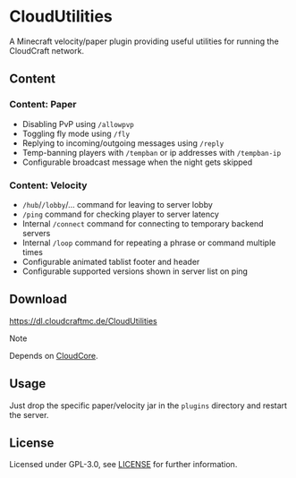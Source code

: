# CloudUtilities

A Minecraft velocity/paper plugin providing useful utilities for running the CloudCraft network.

## Content

### Content: Paper

- Disabling PvP using `/allowpvp`
- Toggling fly mode using `/fly`
- Replying to incoming/outgoing messages using `/reply`
- Temp-banning players with `/tempban` or ip addresses with `/tempban-ip`
- Configurable broadcast message when the night gets skipped

### Content: Velocity

- `/hub`/`/lobby`/... command for leaving to server lobby
- `/ping` command for checking player to server latency
- Internal `/connect` command for connecting to temporary backend servers
- Internal `/loop` command for repeating a phrase or command multiple times
- Configurable animated tablist footer and header
- Configurable supported versions shown in server list on ping

## Download

https://dl.cloudcraftmc.de/CloudUtilities

> [!NOTE]
> Depends
> on [CloudCore](https://modrinth.com/project/cloudcore).

## Usage

Just drop the specific paper/velocity jar in the `plugins` directory and restart the server.

## License

Licensed under GPL-3.0, see [LICENSE](./LICENSE) for further information.

